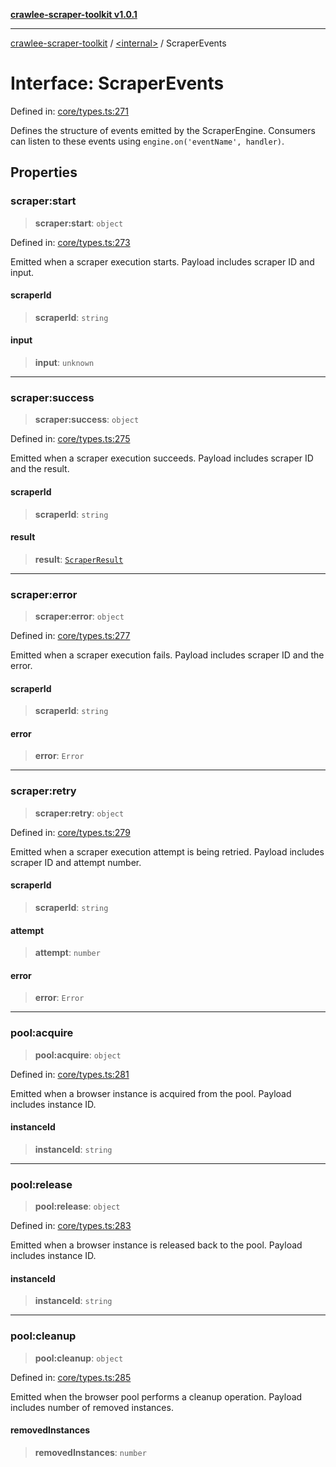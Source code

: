 [**crawlee-scraper-toolkit v1.0.1**](../../README.md)

***

[crawlee-scraper-toolkit](../../globals.md) / [\<internal\>](../README.md) / ScraperEvents

# Interface: ScraperEvents

Defined in: [core/types.ts:271](https://github.com/devalexanderdaza/crawlee-scraper-toolkit/blob/main/src/core/types.ts#L271)

Defines the structure of events emitted by the ScraperEngine.
Consumers can listen to these events using `engine.on('eventName', handler)`.

## Properties

### scraper:start

> **scraper:start**: `object`

Defined in: [core/types.ts:273](https://github.com/devalexanderdaza/crawlee-scraper-toolkit/blob/main/src/core/types.ts#L273)

Emitted when a scraper execution starts. Payload includes scraper ID and input.

#### scraperId

> **scraperId**: `string`

#### input

> **input**: `unknown`

***

### scraper:success

> **scraper:success**: `object`

Defined in: [core/types.ts:275](https://github.com/devalexanderdaza/crawlee-scraper-toolkit/blob/main/src/core/types.ts#L275)

Emitted when a scraper execution succeeds. Payload includes scraper ID and the result.

#### scraperId

> **scraperId**: `string`

#### result

> **result**: [`ScraperResult`](../../interfaces/ScraperResult.md)

***

### scraper:error

> **scraper:error**: `object`

Defined in: [core/types.ts:277](https://github.com/devalexanderdaza/crawlee-scraper-toolkit/blob/main/src/core/types.ts#L277)

Emitted when a scraper execution fails. Payload includes scraper ID and the error.

#### scraperId

> **scraperId**: `string`

#### error

> **error**: `Error`

***

### scraper:retry

> **scraper:retry**: `object`

Defined in: [core/types.ts:279](https://github.com/devalexanderdaza/crawlee-scraper-toolkit/blob/main/src/core/types.ts#L279)

Emitted when a scraper execution attempt is being retried. Payload includes scraper ID and attempt number.

#### scraperId

> **scraperId**: `string`

#### attempt

> **attempt**: `number`

#### error

> **error**: `Error`

***

### pool:acquire

> **pool:acquire**: `object`

Defined in: [core/types.ts:281](https://github.com/devalexanderdaza/crawlee-scraper-toolkit/blob/main/src/core/types.ts#L281)

Emitted when a browser instance is acquired from the pool. Payload includes instance ID.

#### instanceId

> **instanceId**: `string`

***

### pool:release

> **pool:release**: `object`

Defined in: [core/types.ts:283](https://github.com/devalexanderdaza/crawlee-scraper-toolkit/blob/main/src/core/types.ts#L283)

Emitted when a browser instance is released back to the pool. Payload includes instance ID.

#### instanceId

> **instanceId**: `string`

***

### pool:cleanup

> **pool:cleanup**: `object`

Defined in: [core/types.ts:285](https://github.com/devalexanderdaza/crawlee-scraper-toolkit/blob/main/src/core/types.ts#L285)

Emitted when the browser pool performs a cleanup operation. Payload includes number of removed instances.

#### removedInstances

> **removedInstances**: `number`
